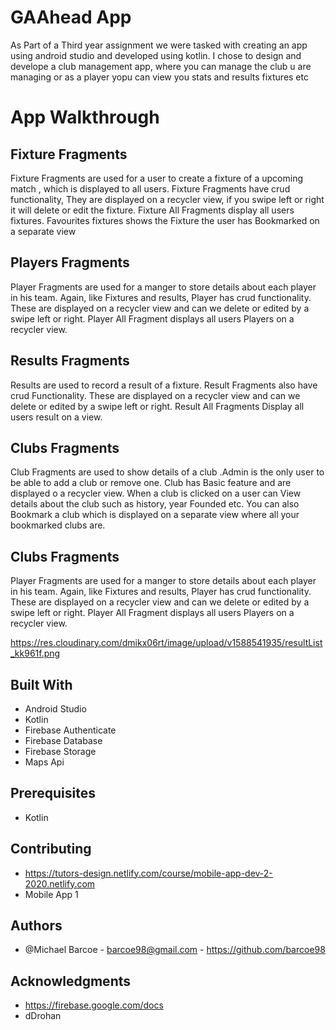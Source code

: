 # GAAhead App

As Part of a Third year assignment we were tasked with creating an app using android studio and developed using kotlin. 
I chose to design and develope a club management app, 
where you can manage the club u are managing or as a player yopu can view you stats and results fixtures etc

# App Walkthrough

## Fixture Fragments
Fixture Fragments are used for a user to create a fixture of a upcoming match , which is displayed to all users. Fixture Fragments have crud functionality, They are displayed on a recycler view, if you swipe left or right it will delete or edit the fixture. Fixture All Fragments display all users fixtures. Favourites fixtures shows the Fixture the user has Bookmarked on a separate view

## Players Fragments
Player Fragments are used for a manger to store details about each player in his team. Again, like Fixtures and results, Player has crud functionality. These are displayed on a recycler view and can we delete or edited by  a swipe left or right. Player All Fragment displays all users Players on a recycler view.

## Results Fragments
Results are used to record a result of a fixture. Result Fragments also have crud Functionality. These are displayed on a recycler view and can we delete or edited by  a swipe left or right. Result All Fragments Display all users result on a view.

## Clubs Fragments
Club Fragments are used to show details of a club .Admin is the only user to be able to add a club or remove one. Club has Basic feature and are displayed o a recycler view. When a club is clicked on a user can View details about the club such as history, year Founded etc. You can also Bookmark a club which is displayed on a separate view where all your bookmarked clubs are.

## Clubs Fragments
Player Fragments are used for a manger to store details about each player in his team. Again, like Fixtures and results, Player has crud functionality. These are displayed on a recycler view and can we delete or edited by  a swipe left or right. Player All Fragment displays all users Players on a recycler view.

https://res.cloudinary.com/dmikx06rt/image/upload/v1588541935/resultList_kk961f.png


## Built With
* Android Studio
* Kotlin
* Firebase Authenticate
* Firebase Database
* Firebase Storage
* Maps Api

## Prerequisites
* Kotlin

## Contributing

* https://tutors-design.netlify.com/course/mobile-app-dev-2-2020.netlify.com
* Mobile App 1

## Authors
* @Michael Barcoe - barcoe98@gmail.com - https://github.com/barcoe98

## Acknowledgments
* https://firebase.google.com/docs 
* dDrohan

